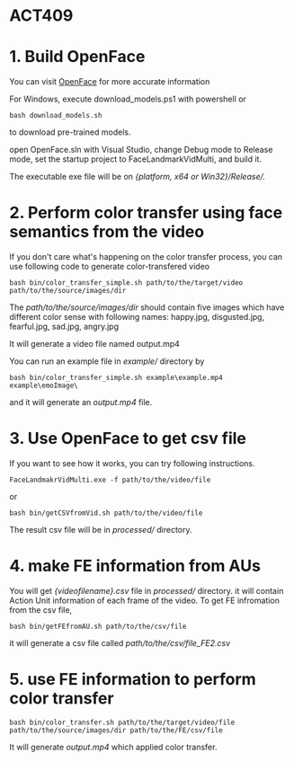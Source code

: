 # ACT409

# 1. Build OpenFace

You can visit [OpenFace](https://github.com/TadasBaltrusaitis/OpenFace/wiki#installation) for more accurate information

For Windows,
execute download\_models.ps1 with powershell or 

    bash download_models.sh

to download pre-trained models.
		
open OpenFace.sln with Visual Studio, change Debug mode to Release mode, set the startup project to FaceLandmarkVidMulti,
and build it.

The executable exe file will be on *{platform, x64 or Win32}/Release/.*

# 2. Perform color transfer using face semantics from the video
If you don't care what's happening on the color transfer process, you can use following code to generate color-transfered video

    bash bin/color_transfer_simple.sh path/to/the/target/video path/to/the/source/images/dir

The *path/to/the/source/images/dir* should contain five images which have different color sense with following names: happy.jpg, disgusted.jpg, fearful.jpg, sad.jpg, angry.jpg

It will generate a video file named output.mp4

You can run an example file in *example/* directory by

    bash bin/color_transfer_simple.sh example\example.mp4 example\emoImage\

and it will generate an *output.mp4* file.

# 3. Use OpenFace to get csv file
If you want to see how it works, you can try following instructions.

    FaceLandmakrVidMulti.exe -f path/to/the/video/file

or

    bash bin/getCSVfromVid.sh path/to/the/video/file

The result csv file will be in *processed/* directory.

# 4. make FE information from AUs
You will get *{videofilename}.csv* file in *processed/* directory. it will contain Action Unit information of each frame of the video.
To get FE infromation from the csv file,

    bash bin/getFEfromAU.sh path/to/the/csv/file

it will generate a csv file called *path/to/the/csv/file\_FE2.csv*

# 5. use FE information to perform color transfer
    bash bin/color_transfer.sh path/to/the/target/video/file path/to/the/source/images/dir path/to/the/FE/csv/file

It will generate *output.mp4* which applied color transfer.
